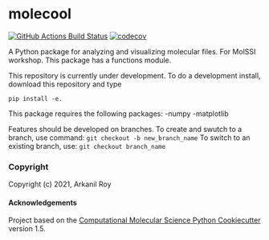 molecool
==============================
[//]: # (Badges)
[![GitHub Actions Build Status](https://github.com/REPLACE_WITH_OWNER_ACCOUNT/molecool/workflows/CI/badge.svg)](https://github.com/REPLACE_WITH_OWNER_ACCOUNT/molecool/actions?query=workflow%3ACI)
[![codecov](https://codecov.io/gh/REPLACE_WITH_OWNER_ACCOUNT/molecool/branch/master/graph/badge.svg)](https://codecov.io/gh/REPLACE_WITH_OWNER_ACCOUNT/molecool/branch/master)


A Python package for analyzing and visualizing molecular files. For MolSSI workshop. This package has a functions module. 

This repository is currently under development. To do a development install, download this repository and type

`pip install -e.`

This package requires the following packages:
-numpy
-matplotlib

Features should be developed on branches. To create and swutch to a branch, use command:
`git checkout -b new_branch_name`
To switch to an existing branch, use:
`git checkout branch_name`

### Copyright

Copyright (c) 2021, Arkanil Roy


#### Acknowledgements
 
Project based on the 
[Computational Molecular Science Python Cookiecutter](https://github.com/molssi/cookiecutter-cms) version 1.5.
